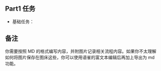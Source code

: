 ## Part1 任务

+ 基础任务：

## 备注

你需要按照 MD 的格式编写内容，并附图片记录相关流程内容。如果你不太理解如何将图片保存在图床这些，你可以使用语雀的富文本编辑后再加上导出为 md 功能。
